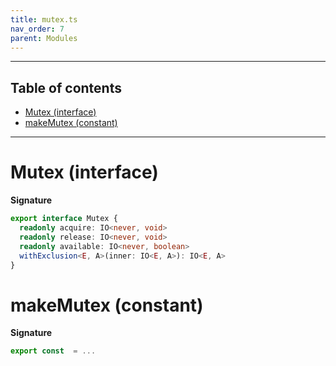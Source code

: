 ```yaml
---
title: mutex.ts
nav_order: 7
parent: Modules
---
```


---

<h2 class="text-delta">Table of contents</h2>

- [Mutex (interface)](#mutex-interface)
- [makeMutex (constant)](#makemutex-constant)

---

# Mutex (interface)

**Signature**

```ts
export interface Mutex {
  readonly acquire: IO<never, void>
  readonly release: IO<never, void>
  readonly available: IO<never, boolean>
  withExclusion<E, A>(inner: IO<E, A>): IO<E, A>
}
```

# makeMutex (constant)

**Signature**

```ts
export const  = ...
```
